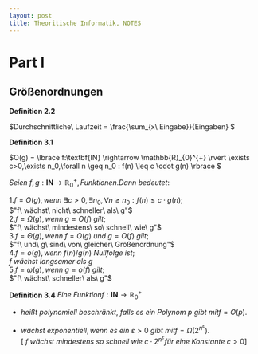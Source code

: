 ```yaml
---
layout: post
title: Theoritische Informatik, NOTES
---
```

# Part I 
 
## Größenordnungen 

**Definition 2.2** 

$Durchschnittliche\ Laufzeit = \frac{\sum_{x\ Eingabe}}{Eingaben} $

**Definition 3.1**  

$O(g) = \lbrace f:\textbf{IN} \rightarrow  \mathbb{R}_{0}^{+} \rvert \exists c>0,\exists n_0,\forall n \geq n_0 : f(n)   \leq c \cdot g(n) \rbrace $ 

$Seien\ f, g: \textbf{IN} \rightarrow \mathbb{R}_{0}^{+}, Funktionen. Dann\ bedeutet:$ 
 
$1.f = O(g), wenn\ \exists c>0, \exists n_0, \forall n \geq n_0: f(n) \leq c \cdot g(n);$  
$"f\ wächst\ nicht\ schneller\ als\ g"$  
$2.f = \Omega (g), wenn\ g = O(f)\ gilt;$  
$"f\ wächst\ mindestens\ so\ schnell\ wie\ g"$  
$3.f = \Theta (g), wenn\ f = O(g)\ und\ g =O(f)\ gilt;$  
$"f\ und\ g\ sind\ von\ gleicher\ Größenordnung"$  
$4.f = o(g), wenn\ f(n)/g(n)\ Nullfolge\ ist;$  
$f\ wächst\ langsamer\ als\ g$  
$5.f = \omega(g),wenn\ g = o(f)\ gilt;$  
$"f\ wächst\ schneller\ als\ g"$  

**Definition 3.4**  $Eine\ Funktion f:\textbf{IN} \rightarrow \mathbb{R}_{0}^{+}$ 
+ $heißt\ polynomiell\ beschränkt,\ falls\ es\ ein\ Polynom\ p\ gibt\ mit f = O(p).$ 

+ $wächst\ exponentiell, wenn\ es\ ein\ \varepsilon > 0\ gibt\ mit f = \Omega (2^{n^{\varepsilon}}).  
\lbrack\ f\ wächst\  mindestens\ so\ schnell\ wie\ c \cdot 2^{n^{\varepsilon}} für\ eine\ Konstante\ c>0 \rbrack$ 

